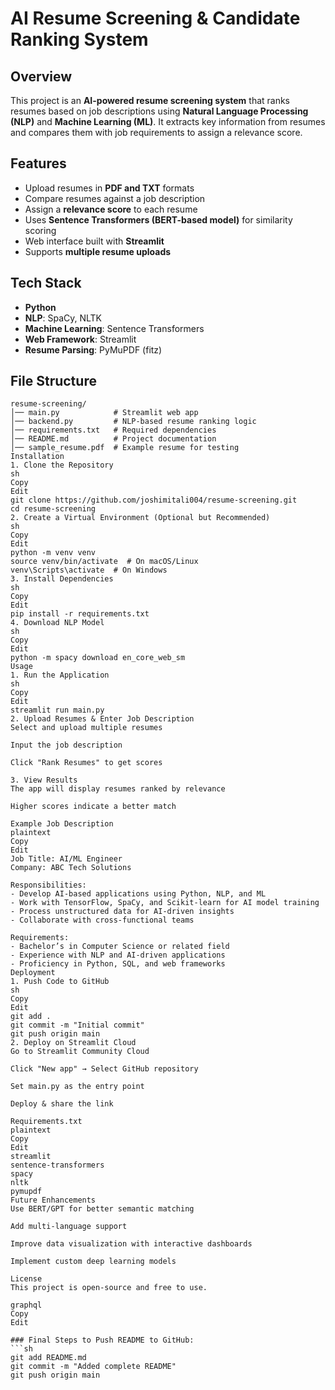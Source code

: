 # AI Resume Screening & Candidate Ranking System  

## Overview  
This project is an **AI-powered resume screening system** that ranks resumes based on job descriptions using **Natural Language Processing (NLP)** and **Machine Learning (ML)**. It extracts key information from resumes and compares them with job requirements to assign a relevance score.  

## Features  
- Upload resumes in **PDF and TXT** formats  
- Compare resumes against a job description  
- Assign a **relevance score** to each resume  
- Uses **Sentence Transformers (BERT-based model)** for similarity scoring  
- Web interface built with **Streamlit**  
- Supports **multiple resume uploads**  

## Tech Stack  
- **Python**  
- **NLP**: SpaCy, NLTK  
- **Machine Learning**: Sentence Transformers  
- **Web Framework**: Streamlit  
- **Resume Parsing**: PyMuPDF (fitz)  

## File Structure  
```plaintext
resume-screening/
│── main.py            # Streamlit web app
│── backend.py         # NLP-based resume ranking logic
│── requirements.txt   # Required dependencies
│── README.md          # Project documentation
│── sample_resume.pdf  # Example resume for testing
Installation
1. Clone the Repository
sh
Copy
Edit
git clone https://github.com/joshimitali004/resume-screening.git
cd resume-screening
2. Create a Virtual Environment (Optional but Recommended)
sh
Copy
Edit
python -m venv venv
source venv/bin/activate  # On macOS/Linux
venv\Scripts\activate  # On Windows
3. Install Dependencies
sh
Copy
Edit
pip install -r requirements.txt
4. Download NLP Model
sh
Copy
Edit
python -m spacy download en_core_web_sm
Usage
1. Run the Application
sh
Copy
Edit
streamlit run main.py
2. Upload Resumes & Enter Job Description
Select and upload multiple resumes

Input the job description

Click "Rank Resumes" to get scores

3. View Results
The app will display resumes ranked by relevance

Higher scores indicate a better match

Example Job Description
plaintext
Copy
Edit
Job Title: AI/ML Engineer  
Company: ABC Tech Solutions  

Responsibilities:  
- Develop AI-based applications using Python, NLP, and ML  
- Work with TensorFlow, SpaCy, and Scikit-learn for AI model training  
- Process unstructured data for AI-driven insights  
- Collaborate with cross-functional teams  

Requirements:  
- Bachelor’s in Computer Science or related field  
- Experience with NLP and AI-driven applications  
- Proficiency in Python, SQL, and web frameworks  
Deployment
1. Push Code to GitHub
sh
Copy
Edit
git add .
git commit -m "Initial commit"
git push origin main
2. Deploy on Streamlit Cloud
Go to Streamlit Community Cloud

Click "New app" → Select GitHub repository

Set main.py as the entry point

Deploy & share the link

Requirements.txt
plaintext
Copy
Edit
streamlit
sentence-transformers
spacy
nltk
pymupdf
Future Enhancements
Use BERT/GPT for better semantic matching

Add multi-language support

Improve data visualization with interactive dashboards

Implement custom deep learning models

License
This project is open-source and free to use.

graphql
Copy
Edit

### Final Steps to Push README to GitHub:  
```sh
git add README.md
git commit -m "Added complete README"
git push origin main

